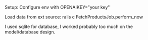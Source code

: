 Setup:
Configure env with OPENAIKEY="your key"

Load data from ext source:
rails c
FetchProductsJob.perform_now

I used sqlite for database, I worked probably too much on the model/database design.